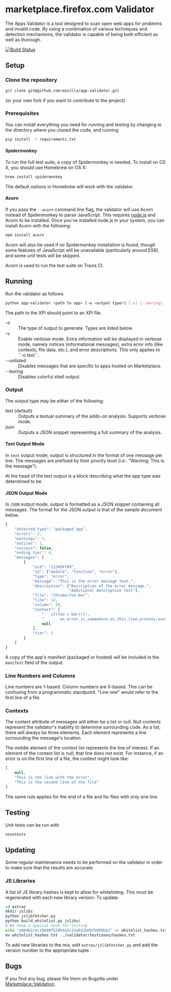 # marketplace.firefox.com Validator

The Apps Validator is a tool designed to scan open web apps for
problems and invalid code. By using a combination of various techniques and
detection mechanisms, the validator is capable of being both efficient as well
as thorough.

[![Build Status](https://travis-ci.org/mozilla/app-validator.png?branch=master)](https://travis-ci.org/mozilla/app-validator)

## Setup

### Clone the repository

```bash
git clone git@github.com:mozilla/app-validator.git
```

(or your own fork if you want to contribute to the project).

### Prerequisites

You can install everything you need for running and testing by changing to the
directory where you cloned the code, and running

```bash
pip install -r requirements.txt
```

#### Spidermonkey

To run the full test suite, a copy of Spidermonkey is needed. To install on
OS X, you should use Homebrew on OS X:

```bash
brew install spidermonkey
```

The default options in Homebrew will work with the validator.


#### Acorn

If you pass the `--acorn` command line flag, the validator will use Acorn
instead of Spidermonkey to parse JavaScript. This requires [node.js](http://nodejs.org/)
and Acorn to be installed. Once you've installed node.js in your system, you can install
Acorn with the following:

```bash
npm install acorn
```

Acorn will also be used if no Spidermonkey installation is found, though some
features of JavaScript will be unavailable (particularly around ES6), and some
unit tests will be skipped.

Acorn is used to run the test suite on Travis CI.


## Running

Run the validator as follows:

```bash
python app-validator <path to app> [-o <output type>] [-v] [--boring] [--unlisted]
```

The path to the XPI should point to an XPI file.

<dl>
    <dt>-o
    <dd>The type of output to generate. Types are listed below.
    <dt>-v
    <dd>Enable verbose mode. Extra information will be displayed in verbose mode,
    namely notices (informational messages), extra error info (like contexts, file
    data, etc.), and error descriptions. This only applies to ``-o text``.
    <dt>--unlisted
    <dd>Disables messages that are specific to apps hosted on Marketplace.
    <dt>--boring
    <dd>Disables colorful shell output.
</dl>

### Output

The output type may be either of the following:

<dl>
    <dt>text (default)
    <dd>Outputs a textual summary of the addo-on analysis. Supports verbose mode.
    <dt>json
    <dd>Outputs a JSON snippet representing a full summary of the analysis.
</dl>


#### Text Output Mode

In `text` output mode, output is structured in the format of one
message per line. The messages are prefixed by their priority level
(i.e.: "Warning: This is the message").

At the head of the text output is a block describing what the app type was
determined to be.


#### JSON Output Mode

In `JSON` output mode, output is formatted as a JSON snippet
containing all messages. The format for the JSON output is that of the
sample document below.


```js
{
    "detected_type": "packaged_app",
    "errors": 2,
    "warnings": 1,
    "notices": 1,
    "success": false,
    "ending_tier": 4,
    "messages": [
        {
            "uid": "123456789",
            "id": ["module", "function", "error"],
            "type": "error",
            "message": "This is the error message text.",
            "description": ["Description of the error message.",
                            "Additional description text"],
            "file": "chrome/foo.bar",
            "line": 12,
            "column": 50,
            "context": [
                "   if(foo = bar())",
                "       an_error_is_somewhere_on_this_line.prototy.eval('whatever');",
                null
            ],
            "tier": 2
        }
    ]
}
```

A copy of the app's manifest (packaged or hosted) will be included in the
`manifest` field of the output.


### Line Numbers and Columns

Line numbers are 1-based. Column numbers are 0-based. This can be
confusing from a programmatic standpoint. "Line one" would refer to
the first line of a file.

### Contexts

The context attribute of messages will either be a list or null. Null
contexts represent the validator's inability to determine surrounding
code. As a list, there will always be three elements. Each element
represents a line surrounding the message's location.

The middle element of the context list represents the line of interest. If
an element of the context list is null, that line does not exist. For
instance, if an error is on the first line of a file, the context might
look like:

```js
[
    null,
    "This is the line with the error",
    "This is the second line of the file"
]
```

The same rule applies for the end of a file and for files with only one line.


## Testing

Unit tests can be run with

```bash
nosetests
```


## Updating

Some regular maintenance needs to be performed on the validator in order to
make sure that the results are accurate.

### JS Libraries

A list of JS library hashes is kept to allow for whitelisting. This must be
regenerated with each new library version. To update:

```bash
cd extras
mkdir jslibs
python jslibfetcher.py
python build_whitelist.py jslibs/
# We keep a special hash for testing
echo "e96461c6c19608f528b4a3c33a032b697b999b62" >> whitelist_hashes.txt
mv whitelist_hashes.txt ../validator/testcases/hashes.txt
```

To add new libraries to the mix, edit `extras/jslibfetcher.py` and add the
version number to the appropriate tuple.

## Bugs

If you find any bug, please file them on Bugzilla under
[Marketplace::Validation](https://bugzilla.mozilla.org/enter_bug.cgi?product=Marketplace&component=Validation).
